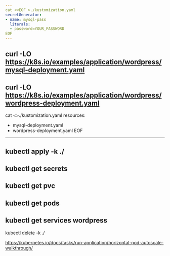 ```yaml
---
cat <<EOF >./kustomization.yaml
secretGenerator:
- name: mysql-pass
  literals:
  - password=YOUR_PASSWORD
EOF
---
```

curl -LO https://k8s.io/examples/application/wordpress/mysql-deployment.yaml
---
curl -LO https://k8s.io/examples/application/wordpress/wordpress-deployment.yaml
---
cat <<EOF >>./kustomization.yaml
resources:
  - mysql-deployment.yaml
  - wordpress-deployment.yaml
EOF
---
kubectl apply -k ./
---
kubectl get secrets
---
kubectl get pvc
---
kubectl get pods
---
kubectl get services wordpress
---
kubectl delete -k ./

https://kubernetes.io/docs/tasks/run-application/horizontal-pod-autoscale-walkthrough/